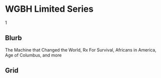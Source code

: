 # WGBH Limited Series

1

## Blurb

The Machine that Changed the World, Rx For Survival, Africans in America, Age
of Columbus, and more

## Grid
